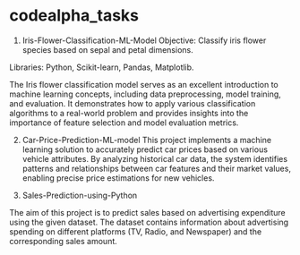 # codealpha_tasks
1) Iris-Flower-Classification-ML-Model
Objective: Classify iris flower species based on sepal and petal dimensions.

Libraries: Python, Scikit-learn, Pandas, Matplotlib.

The Iris flower classification model serves as an excellent introduction to machine learning concepts, including data preprocessing, model training, and evaluation. It demonstrates how to apply various classification algorithms to a real-world problem and provides insights into the importance of feature selection and model evaluation metrics.

2) Car-Price-Prediction-ML-model
This project implements a machine learning solution to accurately predict car prices based on various vehicle attributes. By analyzing historical car data, the system identifies patterns and relationships between car features and their market values, enabling precise price estimations for new vehicles.

3) Sales-Prediction-using-Python

The aim of this project is to predict sales based on advertising expenditure using the given dataset. The dataset contains information about advertising spending on different platforms (TV, Radio, and Newspaper) and the corresponding sales amount.


